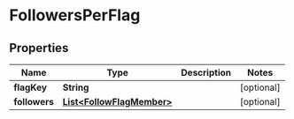 

# FollowersPerFlag


## Properties

| Name | Type | Description | Notes |
|------------ | ------------- | ------------- | -------------|
|**flagKey** | **String** |  |  [optional] |
|**followers** | [**List&lt;FollowFlagMember&gt;**](FollowFlagMember.md) |  |  [optional] |



